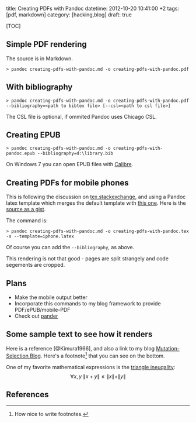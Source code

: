 title: Creating PDFs with Pandoc
datetime: 2012-10-20 10:41:00 +2
tags: [pdf, markdown]
category: [hacking,blog]
draft: true

[TOC]

## Simple PDF rendering

The source is in Markdown.

	> pandoc creating-pdfs-with-pandoc.md -o creating-pdfs-with-pandoc.pdf

## With bibliography

	> pandoc creating-pdfs-with-pandoc.md -o creating-pdfs-with-pandoc.pdf --bibliography=<path to bibtex file> [--csl=<path to csl file>]

The CSL file is optional, if ommited Pandoc uses Chicago CSL.

## Creating EPUB

	> pandoc creating-pdfs-with-pandoc.md -o creating-pdfs-with-pandoc.epub --bibliography=d:\library.bib

On Windows 7 you can open EPUB files with [Calibre](http://calibre-ebook.com).

## Creating PDFs for mobile phones

This is following the discussion on [tex.stackexchange](http://tex.stackexchange.com/questions/78920/generating-smartphone-readable-pdf), and using a Pandoc latex template which merges the default template with [this one](http://uweziegenhagen.de/?p=765). Here is the [source as a gist](https://gist.github.com/3979276).

The command is:

	> pandoc creating-pdfs-with-pandoc.md -o creating-pdfs-with-pandoc.tex -s --template=iphone.latex

Of course you can add the <code>--bibliography</code>, as above.

This rendering is not that good - pages are split strangely and code segements are cropped.

## Plans

  - Make the mobile output better
  - Incorporate this commands to my blog framework to provide PDF/ePUB/mobile-PDF
  - Check out [pander](http://rapporter.github.com/pander/)

## Some sample text to see how it renders

Here is a reference [@Kimura1966], and also a link to my blog [Mutation-Selection Blog](http://blog.yoavram.com). Here's a footnote[^note] that you can see on the bottom.

One of my favorite mathematical expressions is the [triangle ineuqality](http://en.wikipedia.org/wiki/Triangle_inequality):
$$
\forall{x,y} \; \|x + y\| \leq \|x\| + \|y\|
$$

## References

[^note]: How nice to write footnotes.